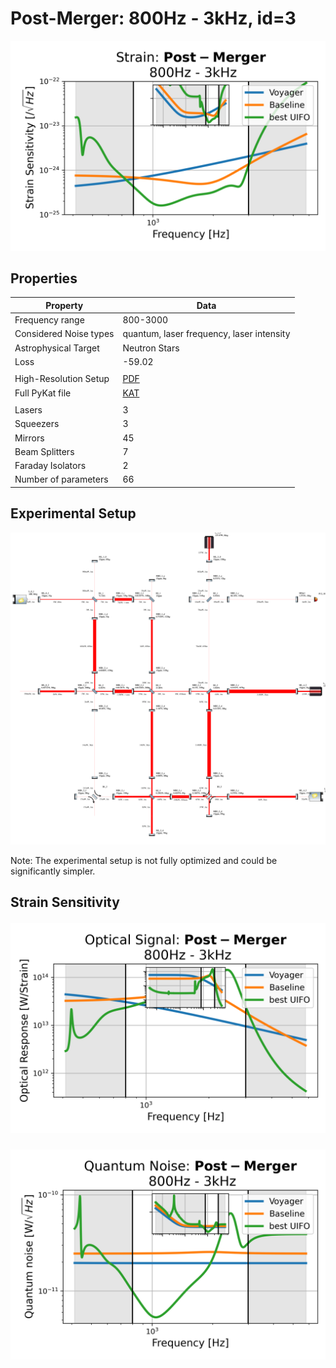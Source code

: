 # Post-Merger: 800Hz - 3kHz, id=3
<p align="center"><img src="strain.png" alt="Plot of Strain" width="666px"></p>

## Properties
| Property                              | Data                                                       |
| ------------------------------------- | ----------------------------------------------------------------- |
| Frequency range                   | 800-3000 |
| Considered Noise types                   | quantum, laser frequency, laser intensity |
| Astrophysical Target                   | Neutron Stars |
| Loss               | -59.02 |
|               |  |
| High-Resolution Setup | [PDF](setup.pdf) |
| Full PyKat file       | [KAT](CFGS_8_-59.02_66_6662200046_0_9430863647.txt) |
|               |  |
| Lasers |  3 |
| Squeezers |  3 |
| Mirrors |  45 |
| Beam Splitters |  7 |
| Faraday Isolators |  2 |
| Number of parameters  | 66 |
## Experimental Setup
<p align="center"><img src="setup.png" alt="setup" width="666px"></p>

Note: The experimental setup is not fully optimized and could be significantly simpler.

## Strain Sensitivity<p align="center"><img src="signal.png" alt="Plot of Signal" width="666px"></p>

<p align="center"><img src="noise.png" alt="Plot of Noise" width="666px"></p>

